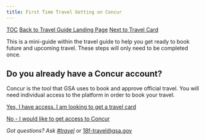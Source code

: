 ```yaml
---
title: First Time Travel Getting on Concur
---
```


[TOC](/travel-guide-table-of-contents)
[Back to Travel Guide Landing Page](/travel-guide-start-here)
[Next to Travel Card](/first-time-travel-travel-card)

This is a mini-guide within the travel guide to help you get ready to book future and upcoming travel. These steps will only need to be completed once.

## Do you already have a Concur account?
Concur is the tool that GSA uses to book and approve official travel. You will need individual access to the platform in order to book your travel.


[Yes, I have access. I am looking to get a travel card](/first-time-travel-travel-card)

[No - I would like to get access to Concur](/first-time-travel-get-in-concur-start)

*Got questions? Ask [#travel](https://18f.slack.com/messages/travel)* or [18f-travel@gsa.gov](mailto:18f-travel@gsa.gov)
